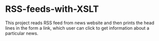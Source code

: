 RSS-feeds-with-XSLT
===================
This project reads RSS feed from news website and then prints the head lines in the form a link, which user can click to get information about a particular news.
